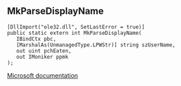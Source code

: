 ## MkParseDisplayName

```
[DllImport("ole32.dll", SetLastError = true)]
public static extern int MkParseDisplayName(
   IBindCtx pbc,
   [MarshalAs(UnmanagedType.LPWStr)] string szUserName,
   out uint pchEaten,
   out IMoniker ppmk
);
```

[Microsoft documentation](https://docs.microsoft.com/en-us/windows/win32/api/objbase/nf-objbase-mkparsedisplayname)
